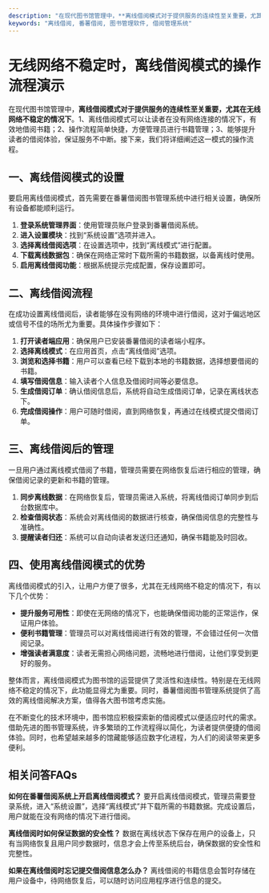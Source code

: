 ```yaml
---
description: "在现代图书馆管理中，**离线借阅模式对于提供服务的连续性至关重要，尤其在无线网络不稳定的情况下**。1、离线借阅模式可以让读者在没有网络连接的情况下，有效地借阅书籍；2、操作流程简单快捷，方便管理员进行书籍管理；3、能够提升读者的借阅体验，保证服务不中断。接下来，我们将详细阐述这一模式的操作流程。"
keywords: "离线借阅, 番薯借阅, 图书管理软件, 借阅管理系统"
---
```

# 无线网络不稳定时，离线借阅模式的操作流程演示

在现代图书馆管理中，**离线借阅模式对于提供服务的连续性至关重要，尤其在无线网络不稳定的情况下**。1、离线借阅模式可以让读者在没有网络连接的情况下，有效地借阅书籍；2、操作流程简单快捷，方便管理员进行书籍管理；3、能够提升读者的借阅体验，保证服务不中断。接下来，我们将详细阐述这一模式的操作流程。

## 一、离线借阅模式的设置

要启用离线借阅模式，首先需要在番薯借阅图书管理系统中进行相关设置，确保所有设备都能顺利运行。

1. **登录系统管理界面**：使用管理员账户登录到番薯借阅系统。
2. **进入设置模块**：找到“系统设置”选项并进入。
3. **选择离线借阅选项**：在设置选项中，找到“离线模式”进行配置。
4. **下载离线数据包**：确保在网络正常时下载所需的书籍数据，以备离线时使用。
5. **启用离线借阅功能**：根据系统提示完成配置，保存设置即可。

## 二、离线借阅流程

在成功设置离线借阅后，读者能够在没有网络的环境中进行借阅，这对于偏远地区或信号不佳的场所尤为重要。具体操作步骤如下：

1. **打开读者端应用**：确保用户已安装番薯借阅的读者端小程序。
2. **选择离线模式**：在应用首页，点击“离线借阅”选项。
3. **浏览和选择书籍**：用户可以查看已经下载到本地的书籍数据，选择想要借阅的书籍。
4. **填写借阅信息**：输入读者个人信息及借阅时间等必要信息。
5. **生成借阅订单**：确认借阅信息后，系统将自动生成借阅订单，记录在离线状态下。
6. **完成借阅操作**：用户可随时借阅，直到网络恢复，再通过在线模式提交借阅订单。

## 三、离线借阅后的管理

一旦用户通过离线模式借阅了书籍，管理员需要在网络恢复后进行相应的管理，确保借阅记录的更新和书籍的管理。

1. **同步离线数据**：在网络恢复后，管理员需进入系统，将离线借阅订单同步到后台数据库中。
2. **检查借阅状态**：系统会对离线借阅的数据进行核查，确保借阅信息的完整性与准确性。
3. **提醒读者归还**：系统可以自动向读者发送归还通知，确保书籍能及时回收。

## 四、使用离线借阅模式的优势

离线借阅模式的引入，让用户方便了很多，尤其在无线网络不稳定的情况下，有以下几个优势：

- **提升服务可用性**：即使在无网络的情况下，也能确保借阅功能的正常运作，保证用户体验。
- **便利书籍管理**：管理员可以对离线借阅进行有效的管理，不会错过任何一次借阅记录。
- **增强读者满意度**：读者无需担心网络问题，流畅地进行借阅，让他们享受到更好的服务。

整体而言，离线借阅模式为图书馆的运营提供了灵活性和连续性。特别是在无线网络不稳定的情况下，此功能显得尤为重要。同时，番薯借阅图书管理系统提供了高效的离线借阅解决方案，值得各大图书馆考虑实施。

在不断变化的技术环境中，图书馆应积极探索新的借阅模式以便适应时代的需求。借助先进的图书管理系统，许多繁琐的工作流程得以简化，为读者提供便捷的借阅体验。同时，也希望越来越多的馆藏能够适应数字化进程，为人们的阅读带来更多便利。

## 相关问答FAQs

**如何在番薯借阅系统上开启离线借阅模式？**
要开启离线借阅模式，管理员需要登录系统，进入“系统设置”，选择“离线模式”并下载所需的书籍数据。完成设置后，用户就能在没有网络的情况下进行借阅。

**离线借阅时如何保证数据的安全性？**
数据在离线状态下保存在用户的设备上，只有当网络恢复且用户同步数据时，信息才会上传至系统后台，确保数据的安全性和完整性。

**如果在离线借阅时忘记提交借阅信息怎么办？**
离线借阅的书籍信息会暂时存储在用户设备中，待网络恢复后，可以随时访问应用程序进行信息的提交。

